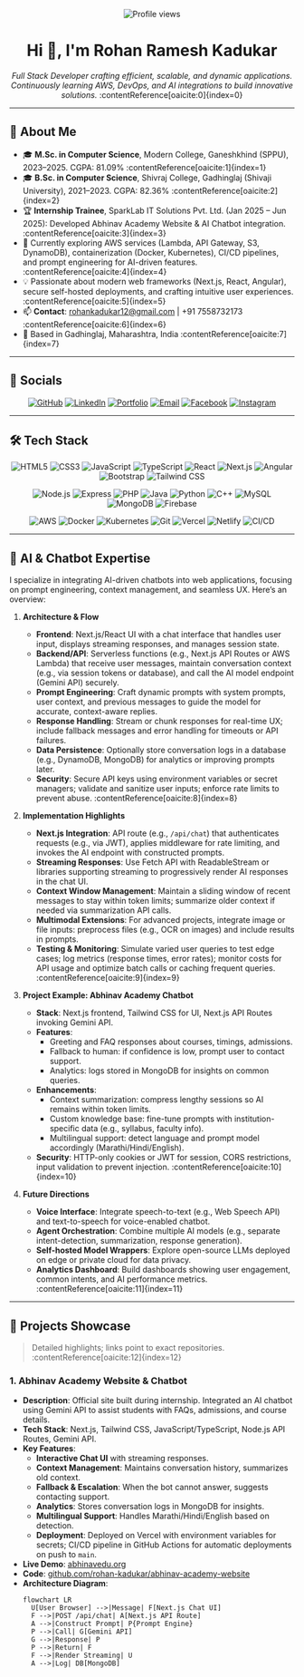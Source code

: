 <p align="center">
  <img src="https://komarev.com/ghpvc/?username=rohan-kadukar&color=blue" alt="Profile views"/>
</p>

<h1 align="center">Hi 👋, I'm Rohan Ramesh Kadukar</h1>
<p align="center">
  <em>Full Stack Developer crafting efficient, scalable, and dynamic applications. Continuously learning AWS, DevOps, and AI integrations to build innovative solutions.</em> :contentReference[oaicite:0]{index=0}
</p>

---

## 🌟 About Me
- 🎓 **M.Sc. in Computer Science**, Modern College, Ganeshkhind (SPPU), 2023–2025. CGPA: 81.09% :contentReference[oaicite:1]{index=1}
- 🎓 **B.Sc. in Computer Science**, Shivraj College, Gadhinglaj (Shivaji University), 2021–2023. CGPA: 82.36% :contentReference[oaicite:2]{index=2}
- 🏆 **Internship Trainee**, SparkLab IT Solutions Pvt. Ltd. (Jan 2025 – Jun 2025): Developed Abhinav Academy Website & AI Chatbot integration. :contentReference[oaicite:3]{index=3}
- 🌱 Currently exploring AWS services (Lambda, API Gateway, S3, DynamoDB), containerization (Docker, Kubernetes), CI/CD pipelines, and prompt engineering for AI-driven features. :contentReference[oaicite:4]{index=4}
- 💡 Passionate about modern web frameworks (Next.js, React, Angular), secure self-hosted deployments, and crafting intuitive user experiences. :contentReference[oaicite:5]{index=5}
- 📫 **Contact**: rohankadukar12@gmail.com | +91 7558732173 :contentReference[oaicite:6]{index=6}
- 📍 Based in Gadhinglaj, Maharashtra, India :contentReference[oaicite:7]{index=7}

---

## 🔗 Socials
<p align="center">
  <a href="https://github.com/rohan-kadukar" target="_blank"><img src="https://img.shields.io/badge/GitHub-%23181717.svg?style=for-the-badge&logo=github&logoColor=white" alt="GitHub"></a>
  <a href="https://www.linkedin.com/in/rohan-kadukar/" target="_blank"><img src="https://img.shields.io/badge/LinkedIn-%230077B5.svg?style=for-the-badge&logo=linkedin&logoColor=white" alt="LinkedIn"></a>
  <a href="https://rohatech.site" target="_blank"><img src="https://img.shields.io/badge/Portfolio-%2300C7B7.svg?style=for-the-badge&logo=About.me&logoColor=white" alt="Portfolio"></a>
  <a href="mailto:rohankadukar12@gmail.com" target="_blank"><img src="https://img.shields.io/badge/Email-D14836?style=for-the-badge&logo=gmail&logoColor=white" alt="Email"></a>
  <a href="https://facebook.com/rohan-kadukar" target="_blank"><img src="https://img.shields.io/badge/Facebook-%231877F2.svg?style=for-the-badge&logo=Facebook&logoColor=white" alt="Facebook"></a>
  <a href="https://instagram.com/rohan_kadukar" target="_blank"><img src="https://img.shields.io/badge/Instagram-%23E4405F.svg?style=for-the-badge&logo=Instagram&logoColor=white" alt="Instagram"></a>
</p>

---

## 🛠️ Tech Stack
<p align="center">
  <!-- Frontend -->
  <img src="https://img.shields.io/badge/HTML5-%23E34F26.svg?style=for-the-badge&logo=html5&logoColor=white" alt="HTML5">
  <img src="https://img.shields.io/badge/CSS3-%231572B6.svg?style=for-the-badge&logo=css3&logoColor=white" alt="CSS3">
  <img src="https://img.shields.io/badge/JavaScript-%23323330.svg?style=for-the-badge&logo=javascript&logoColor=%23F7DF1E" alt="JavaScript">
  <img src="https://img.shields.io/badge/TypeScript-%23007ACC.svg?style=for-the-badge&logo=typescript&logoColor=white" alt="TypeScript">
  <img src="https://img.shields.io/badge/React-%2320232a.svg?style=for-the-badge&logo=react&logoColor=%2361DAFB" alt="React">
  <img src="https://img.shields.io/badge/Next-black?style=for-the-badge&logo=next.js&logoColor=white" alt="Next.js">
  <img src="https://img.shields.io/badge/Angular-%23DD0031.svg?style=for-the-badge&logo=angular&logoColor=white" alt="Angular">
  <img src="https://img.shields.io/badge/Bootstrap-%23563D7C.svg?style=for-the-badge&logo=bootstrap&logoColor=white" alt="Bootstrap">
  <img src="https://img.shields.io/badge/Tailwind_CSS-%2338B2AC.svg?style=for-the-badge&logo=tailwind-css&logoColor=white" alt="Tailwind CSS">
</p>
<p align="center">
  <!-- Backend & Databases -->
  <img src="https://img.shields.io/badge/Node.js-6DA55F.svg?style=for-the-badge&logo=node.js&logoColor=white" alt="Node.js">
  <img src="https://img.shields.io/badge/Express-%23404d59.svg?style=for-the-badge" alt="Express">
  <img src="https://img.shields.io/badge/PHP-%23777BB4.svg?style=for-the-badge&logo=php&logoColor=white" alt="PHP">
  <img src="https://img.shields.io/badge/Java-%23ED8B00.svg?style=for-the-badge&logo=openjdk&logoColor=white" alt="Java">
  <img src="https://img.shields.io/badge/Python-3670A0.svg?style=for-the-badge&logo=python&logoColor=ffdd54" alt="Python">
  <img src="https://img.shields.io/badge/C++-%2300599C.svg?style=for-the-badge&logo=c%2B%2B&logoColor=white" alt="C++">
  <img src="https://img.shields.io/badge/MySQL-4479A1.svg?style=for-the-badge&logo=mysql&logoColor=white" alt="MySQL">
  <img src="https://img.shields.io/badge/MongoDB-%234ea94b.svg?style=for-the-badge&logo=mongodb&logoColor=white" alt="MongoDB">
  <img src="https://img.shields.io/badge/Firebase-a08021.svg?style=for-the-badge&logo=firebase&logoColor=ffcd34" alt="Firebase">
</p>
<p align="center">
  <!-- DevOps & Cloud -->
  <img src="https://img.shields.io/badge/AWS-%23FF9900.svg?style=for-the-badge&logo=amazon-aws&logoColor=white" alt="AWS">
  <img src="https://img.shields.io/badge/Docker-%230db7ed.svg?style=for-the-badge&logo=docker&logoColor=white" alt="Docker">
  <img src="https://img.shields.io/badge/Kubernetes-%237926E6.svg?style=for-the-badge&logo=kubernetes&logoColor=white" alt="Kubernetes">
  <img src="https://img.shields.io/badge/Git-%23F05032.svg?style=for-the-badge&logo=git&logoColor=white" alt="Git">
  <img src="https://img.shields.io/badge/Vercel-%23000000.svg?style=for-the-badge&logo=vercel&logoColor=white" alt="Vercel">
  <img src="https://img.shields.io/badge/Netlify-%23000000.svg?style=for-the-badge&logo=netlify&logoColor=#00C7B7" alt="Netlify">
  <img src="https://img.shields.io/badge/CI/CD-%230077B5.svg?style=for-the-badge&logo=githubactions&logoColor=white" alt="CI/CD">
</p>

---

## 🚀 AI & Chatbot Expertise
I specialize in integrating AI-driven chatbots into web applications, focusing on prompt engineering, context management, and seamless UX. Here’s an overview:

1. **Architecture & Flow**  
   - **Frontend**: Next.js/React UI with a chat interface that handles user input, displays streaming responses, and manages session state.  
   - **Backend/API**: Serverless functions (e.g., Next.js API Routes or AWS Lambda) that receive user messages, maintain conversation context (e.g., via session tokens or database), and call the AI model endpoint (Gemini API) securely.  
   - **Prompt Engineering**: Craft dynamic prompts with system prompts, user context, and previous messages to guide the model for accurate, context-aware replies.  
   - **Response Handling**: Stream or chunk responses for real-time UX; include fallback messages and error handling for timeouts or API failures.  
   - **Data Persistence**: Optionally store conversation logs in a database (e.g., DynamoDB, MongoDB) for analytics or improving prompts later.  
   - **Security**: Secure API keys using environment variables or secret managers; validate and sanitize user inputs; enforce rate limits to prevent abuse. :contentReference[oaicite:8]{index=8}

2. **Implementation Highlights**  
   - **Next.js Integration**: API route (e.g., `/api/chat`) that authenticates requests (e.g., via JWT), applies middleware for rate limiting, and invokes the AI endpoint with constructed prompts.  
   - **Streaming Responses**: Use Fetch API with ReadableStream or libraries supporting streaming to progressively render AI responses in the chat UI.  
   - **Context Window Management**: Maintain a sliding window of recent messages to stay within token limits; summarize older context if needed via summarization API calls.  
   - **Multimodal Extensions**: For advanced projects, integrate image or file inputs: preprocess files (e.g., OCR on images) and include results in prompts.  
   - **Testing & Monitoring**: Simulate varied user queries to test edge cases; log metrics (response times, error rates); monitor costs for API usage and optimize batch calls or caching frequent queries. :contentReference[oaicite:9]{index=9}

3. **Project Example: Abhinav Academy Chatbot**  
   - **Stack**: Next.js frontend, Tailwind CSS for UI, Next.js API Routes invoking Gemini API.  
   - **Features**:  
     - Greeting and FAQ responses about courses, timings, admissions.  
     - Fallback to human: if confidence is low, prompt user to contact support.  
     - Analytics: logs stored in MongoDB for insights on common queries.  
   - **Enhancements**:  
     - Context summarization: compress lengthy sessions so AI remains within token limits.  
     - Custom knowledge base: fine-tune prompts with institution-specific data (e.g., syllabus, faculty info).  
     - Multilingual support: detect language and prompt model accordingly (Marathi/Hindi/English).  
   - **Security**: HTTP-only cookies or JWT for session, CORS restrictions, input validation to prevent injection. :contentReference[oaicite:10]{index=10}

4. **Future Directions**  
   - **Voice Interface**: Integrate speech-to-text (e.g., Web Speech API) and text-to-speech for voice-enabled chatbot.  
   - **Agent Orchestration**: Combine multiple AI models (e.g., separate intent-detection, summarization, response generation).  
   - **Self-hosted Model Wrappers**: Explore open-source LLMs deployed on edge or private cloud for data privacy.  
   - **Analytics Dashboard**: Build dashboards showing user engagement, common intents, and AI performance metrics. :contentReference[oaicite:11]{index=11}

---

## 🚀 Projects Showcase
> Detailed highlights; links point to exact repositories. :contentReference[oaicite:12]{index=12}

### 1. Abhinav Academy Website & Chatbot
- **Description**: Official site built during internship. Integrated an AI chatbot using Gemini API to assist students with FAQs, admissions, and course details.  
- **Tech Stack**: Next.js, Tailwind CSS, JavaScript/TypeScript, Node.js API Routes, Gemini API.  
- **Key Features**:  
  - **Interactive Chat UI** with streaming responses.  
  - **Context Management**: Maintains conversation history, summarizes old context.  
  - **Fallback & Escalation**: When the bot cannot answer, suggests contacting support.  
  - **Analytics**: Stores conversation logs in MongoDB for insights.  
  - **Multilingual Support**: Handles Marathi/Hindi/English based on detection.  
  - **Deployment**: Deployed on Vercel with environment variables for secrets; CI/CD pipeline in GitHub Actions for automatic deployments on push to `main`.  
- **Live Demo**: [abhinavedu.org](https://abhinavedu.org)  
- **Code**: [github.com/rohan-kadukar/abhinav-academy-website](https://github.com/rohan-kadukar/abhinav-academy-website)  
- **Architecture Diagram**:  
  ```mermaid
  flowchart LR
    U[User Browser] -->|Message| F[Next.js Chat UI]
    F -->|POST /api/chat| A[Next.js API Route]
    A -->|Construct Prompt| P{Prompt Engine}
    P -->|Call| G[Gemini API]
    G -->|Response| P
    P -->|Return| F
    F -->|Render Streaming| U
    A -->|Log| DB[MongoDB]
